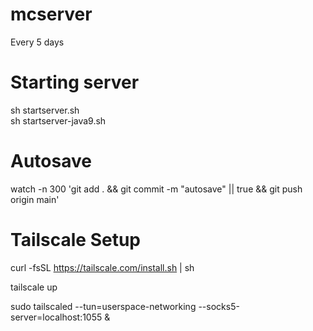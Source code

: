 # mcserver

Every 5 days 

# Starting server
sh startserver.sh  
sh startserver-java9.sh

# Autosave
watch -n 300 'git add . && git commit -m "autosave" || true && git push origin main'

# Tailscale Setup
curl -fsSL https://tailscale.com/install.sh | sh 

tailscale up

sudo tailscaled --tun=userspace-networking --socks5-server=localhost:1055 &